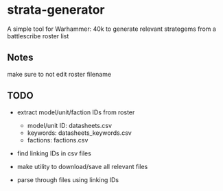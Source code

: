 # strata-generator
A simple tool for Warhammer: 40k to generate relevant strategems from a battlescribe roster list

## Notes
make sure to not edit roster filename

## TODO
- extract model/unit/faction IDs from roster
  - model/unit ID: datasheets.csv
  - keywords: datasheets_keywords.csv
  - factions: factions.csv

- find linking IDs in csv files
- make utility to download/save all relevant files
- parse through files using linking IDs 
